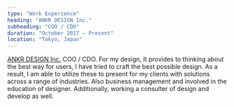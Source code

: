 ```yaml
---
type: "Work Experience"
heading: "ANKR DESIGN Inc."
subheading: "COO / CDO"
duration: "October 2017 – Present"
location: "Tokyo, Japan"
---
```


<a href="https://www.ankr.design/" target="_blank">ANKR DESIGN Inc.</a> 
COO / CDO. For my design, It provides to thinking about the best way for users, I have tried to craft the best possible design. As a result, I am able to utilize these to present for my clients with solutions across a range of industries. Also business management and involved in the education of designer. Additionally, working a consulter of design and develop as well.
